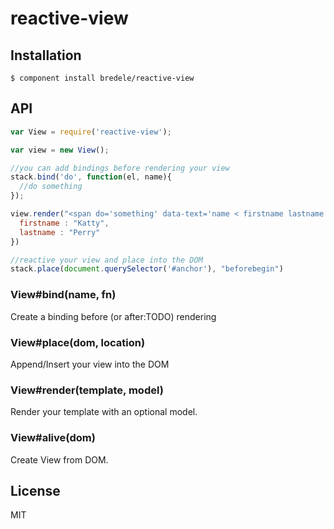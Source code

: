 
# reactive-view

  

## Installation

    $ component install bredele/reactive-view

## API

```js
var View = require('reactive-view');

var view = new View();

//you can add bindings before rendering your view
stack.bind('do', function(el, name){
  //do something
});

view.render("<span do='something' data-text='name < firstname lastname'></span>", {
  firstname : "Katty",
  lastname : "Perry"
})

//reactive your view and place into the DOM
stack.place(document.querySelector('#anchor'), "beforebegin")
```


### View#bind(name, fn)

  Create a binding before (or after:TODO) rendering

### View#place(dom, location)

  Append/Insert your view into the DOM

### View#render(template, model)

  Render your template with an optional model.

### View#alive(dom)

  Create View from DOM.

## License

  MIT
